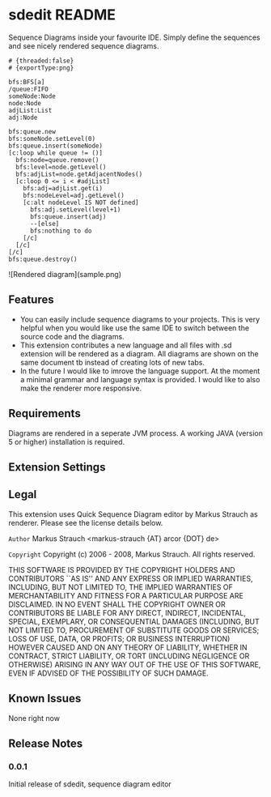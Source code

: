 # sdedit README

Sequence Diagrams inside your favourite IDE. Simply define the sequences and see nicely rendered sequence diagrams. 

```
# {threaded:false}
# {exportType:png}

bfs:BFS[a]
/queue:FIFO
someNode:Node
node:Node
adjList:List
adj:Node

bfs:queue.new
bfs:someNode.setLevel(0)
bfs:queue.insert(someNode)
[c:loop while queue != ()]
  bfs:node=queue.remove()
  bfs:level=node.getLevel()
  bfs:adjList=node.getAdjacentNodes()
  [c:loop 0 <= i < #adjList]
    bfs:adj=adjList.get(i)
    bfs:nodeLevel=adj.getLevel()
    [c:alt nodeLevel IS NOT defined]
      bfs:adj.setLevel(level+1)
      bfs:queue.insert(adj)
      --[else]
      bfs:nothing to do
    [/c]
  [/c]
[/c]
bfs:queue.destroy()
```

\!\[Rendered diagram\]\(sample.png\)


## Features
 * You can easily include sequence diagrams to your projects. This is very helpful when you would like use the same IDE to switch between the source code and the diagrams. 
 * This extension contributes a new language and all files with .sd extension will be rendered as a diagram. All diagrams are shown on the same document tb instead of creating lots of new tabs. 
* In the future I would like to imrove the language support. At the moment a minimal grammar and language syntax is provided. I would like to also make the renderer more responsive.

## Requirements

Diagrams are rendered in a seperate JVM process. A working JAVA (version 5 or higher) installation is required. 

## Extension Settings


## Legal
This extension uses Quick Sequence Diagram editor by Markus Strauch as renderer. Please see the license details below.

`Author`
Markus Strauch <markus-strauch {AT} arcor {DOT} de>

`Copyright`
Copyright (c) 2006 - 2008, Markus Strauch. All rights reserved.

THIS SOFTWARE IS PROVIDED BY THE COPYRIGHT HOLDERS AND CONTRIBUTORS ``AS IS'' AND ANY EXPRESS OR IMPLIED WARRANTIES, INCLUDING, BUT NOT LIMITED TO, THE IMPLIED WARRANTIES OF MERCHANTABILITY AND FITNESS FOR A PARTICULAR PURPOSE ARE DISCLAIMED. IN NO EVENT SHALL THE COPYRIGHT OWNER OR CONTRIBUTORS BE LIABLE FOR ANY DIRECT, INDIRECT, INCIDENTAL, SPECIAL, EXEMPLARY, OR CONSEQUENTIAL DAMAGES (INCLUDING, BUT NOT LIMITED TO, PROCUREMENT OF SUBSTITUTE GOODS OR SERVICES; LOSS OF USE, DATA, OR PROFITS; OR BUSINESS INTERRUPTION) HOWEVER CAUSED AND ON ANY THEORY OF LIABILITY, WHETHER IN CONTRACT, STRICT LIABILITY, OR TORT (INCLUDING NEGLIGENCE OR OTHERWISE) ARISING IN ANY WAY OUT OF THE USE OF THIS SOFTWARE, EVEN IF ADVISED OF THE POSSIBILITY OF SUCH DAMAGE.

## Known Issues

None right now

## Release Notes

### 0.0.1

Initial release of sdedit, sequence diagram editor